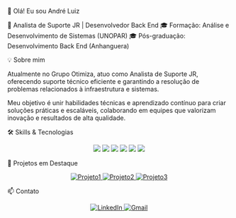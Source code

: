 👋 Olá! Eu sou André Luiz

💼 Analista de Suporte JR | Desenvolvedor Back End 
🎓 Formação: Análise e Desenvolvimento de Sistemas (UNOPAR)
🎓 Pós-graduação: Desenvolvimento Back End (Anhanguera)

💡 Sobre mim

Atualmente no Grupo Otimiza, atuo como Analista de Suporte JR, oferecendo suporte técnico eficiente e garantindo a resolução de problemas relacionados à infraestrutura e sistemas.

Meu objetivo é unir habilidades técnicas e aprendizado contínuo para criar soluções práticas e escaláveis, colaborando em equipes que valorizam inovação e resultados de alta qualidade.

🛠️ Skills & Tecnologias
<p align="center"> <img src="https://img.shields.io/badge/Python-3776AB?style=for-the-badge&logo=python&logoColor=white" /> <img src="https://img.shields.io/badge/JavaScript-F7DF1E?style=for-the-badge&logo=javascript&logoColor=black" /> <img src="https://img.shields.io/badge/Node.js-339933?style=for-the-badge&logo=node.js&logoColor=white" /> <img src="https://img.shields.io/badge/Postman-FF6C37?style=for-the-badge&logo=postman&logoColor=white" /> <img src="https://img.shields.io/badge/Cypress-17202C?style=for-the-badge&logo=cypress&logoColor=white" /> <img src="https://img.shields.io/badge/MySQL-4479A1?style=for-the-badge&logo=mysql&logoColor=white" /> </p>
📂 Projetos em Destaque
<p align="center"> <a href="https://github.com/seu-usuario/projeto1" target="_blank"> <img src="https://img.shields.io/badge/Projeto1-Node.js-blue?style=for-the-badge&logo=node.js&logoColor=white" alt="Projeto1" /> </a> <a href="https://github.com/seu-usuario/projeto2" target="_blank"> <img src="https://img.shields.io/badge/Projeto2-Python-orange?style=for-the-badge&logo=python&logoColor=white" alt="Projeto2" /> </a> <a href="https://github.com/seu-usuario/projeto3" target="_blank"> <img src="https://img.shields.io/badge/Projeto3-Cypress-green?style=for-the-badge&logo=cypress&logoColor=white" alt="Projeto3" /> </a> </p>



📫 Contato
<p align="center"> <a href="https://[www.linkedin.com/in/seu-perfil](https://www.linkedin.com/in/andr%C3%A9-luiz-312516153/)" target="_blank"> <img src="https://img.shields.io/badge/LinkedIn-0A66C2?style=for-the-badge&logo=linkedin&logoColor=white" alt="LinkedIn" /> </a> <a href="mailto:andre1507lima@email.com" target="_blank"> <img src="https://img.shields.io/badge/Gmail-D14836?style=for-the-badge&logo=gmail&logoColor=white" alt="Gmail" /> </a> </p>
